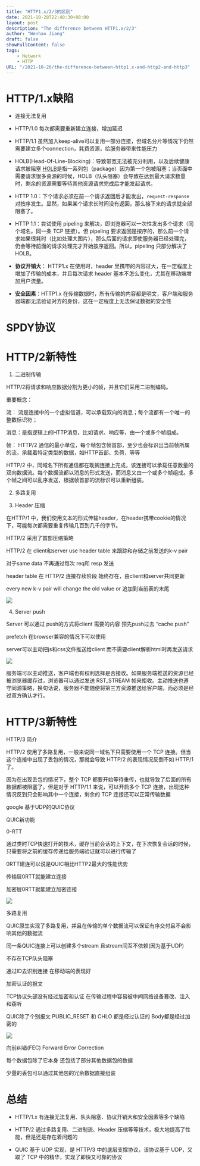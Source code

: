 ```yaml
---
title: "HTTP1.x/2/3的区别"
date: 2021-10-28T22:40:30+08:00
layout: post
description: "The difference between HTTP1.x/2/3"
author: "Wenhao Jiang"
draft: false
showFullContent: false
tags:
    - Network
    - HTTP
URL: "/2021-10-28/the-difference-between-http1.x-and-http2-and-http3"
---
```

# HTTP/1.x缺陷

- 连接无法复用

- HTTP/1.0 每次都需要重新建立连接，增加延迟

- HTTP/1.1 虽然加入keep-alive可以复用一部分连接，但域名分片等情况下仍然需要建立多个connection，耗费资源，给服务器带来性能压力

- HOLB(Head-Of-Line-Blocking)：导致带宽无法被充分利用，以及后续健康请求被阻塞 [HOLB](http://stackoverflow.com/questions/25221954/spdy-head-of-line-blocking)是指一系列包（package）因为第一个包被阻塞；当页面中需要请求很多资源的时候，HOLB（队头阻塞）会导致在达到最大请求数量时，剩余的资源需要等待其他资源请求完成后才能发起请求。

- HTTP 1.0：下个请求必须在前一个请求返回后才能发出，`request-response`对按序发生。显然，如果某个请求长时间没有返回，那么接下来的请求就全部阻塞了。

- HTTP 1.1：尝试使用 pipeling 来解决，即浏览器可以一次性发出多个请求（同个域名，同一条 TCP 链接）。但 pipeling 要求返回是按序的，那么前一个请求如果很耗时（比如处理大图片），那么后面的请求即使服务器已经处理完，仍会等待前面的请求处理完才开始按序返回。所以，pipeling 只部分解决了 HOLB。

- **协议开销大**： HTTP1.x 在使用时，header 里携带的内容过大，在一定程度上增加了传输的成本，并且每次请求 header 基本不怎么变化，尤其在移动端增加用户流量。

- **安全因素**：HTTP1.x 在传输数据时，所有传输的内容都是明文，客户端和服务器端都无法验证对方的身份，这在一定程度上无法保证数据的安全性

# SPDY协议

# HTTP/2新特性

1. 二进制传输

HTTP/2将请求和响应数据分割为更小的帧，并且它们采用二进制编码。

重要概念：

流： 流是连接中的一个虚拟信道，可以承载双向的消息；每个流都有一个唯一的整数标识符；

消息：是指逻辑上的HTTP消息，比如请求、响应等，由一个或多个帧组成。

帧： HTTP/2 通信的最小单位，每个帧包含帧首部，至少也会标识出当前帧所属的流，承载着特定类型的数据，如HTTP首部、负荷，等等

HTTP/2 中，同域名下所有通信都在耽搁连接上完成，该连接可以承载任意数量的双向数据流。每个数据流都以消息的形式发送，而消息又由一个或多个帧组成。多个帧之间可以乱序发送，根据帧首部的流标识可以重新组装。

2. 多路复用

3. Header 压缩

在HTTP/1 中，我们使用文本的形式传输header，在header携带cookie的情况下，可能每次都需要重复传输几百到几千的字节。

HTTP/2 采用了首部压缩策略

HTTP/2 在 client和server use header table 来跟踪和存储之前发送的k-v pair

对于same data 不再通过每次 req和 resp 发送

header table 在 HTTP/2 连接存续阶段 始终存在，由client和server共同更新

every new k-v pair will change the old value or 追加到当前表的末尾

![](https://tcs.teambition.net/storage/312b415fc4315f725c7a4706d75023480258?Signature=eyJhbGciOiJIUzI1NiIsInR5cCI6IkpXVCJ9.eyJBcHBJRCI6IjU5Mzc3MGZmODM5NjMyMDAyZTAzNThmMSIsIl9hcHBJZCI6IjU5Mzc3MGZmODM5NjMyMDAyZTAzNThmMSIsIl9vcmdhbml6YXRpb25JZCI6IiIsImV4cCI6MTY3NzgyNDk4NywiaWF0IjoxNjc3MjIwMTg3LCJyZXNvdXJjZSI6Ii9zdG9yYWdlLzMxMmI0MTVmYzQzMTVmNzI1YzdhNDcwNmQ3NTAyMzQ4MDI1OCJ9.Dc5c7rlcDtwnJjhr9tphWlah5puyezMOV9pFPF3SOdA&download=image.png "")



4. Server push

Server 可以通过 push的方式将client 需要的内容 预先push过去 “cache push”

prefetch 在browser兼容的情况下可以使用

server可以主动把js和css文件推送给client 而不需要client解析html时再发送请求

![](https://tcs.teambition.net/storage/312b2a39c864e2d11eb862a8aea2f49b3e38?Signature=eyJhbGciOiJIUzI1NiIsInR5cCI6IkpXVCJ9.eyJBcHBJRCI6IjU5Mzc3MGZmODM5NjMyMDAyZTAzNThmMSIsIl9hcHBJZCI6IjU5Mzc3MGZmODM5NjMyMDAyZTAzNThmMSIsIl9vcmdhbml6YXRpb25JZCI6IiIsImV4cCI6MTY3NzgyNDk4NywiaWF0IjoxNjc3MjIwMTg3LCJyZXNvdXJjZSI6Ii9zdG9yYWdlLzMxMmIyYTM5Yzg2NGUyZDExZWI4NjJhOGFlYTJmNDliM2UzOCJ9.hT3eTkH20BhE7Y_FL77JIcMY7bjo9rdniJH8fcHuyBQ&download=image.png "")

服务端可以主动推送，客户端也有权利选择是否接收。如果服务端推送的资源已经被浏览器缓存过，浏览器可以通过发送 RST_STREAM 帧来拒收。主动推送也遵守同源策略，换句话说，服务器不能随便将第三方资源推送给客户端，而必须是经过双方确认才行。



# HTTP/3新特性

HTTP/3 简介

HTTP/2 使用了多路复用，一般来说同一域名下只需要使用一个 TCP 连接。但当这个连接中出现了丢包的情况，那就会导致 HTTP/2 的表现情况反倒不如 HTTP/1 了。

因为在出现丢包的情况下，整个 TCP 都要开始等待重传，也就导致了后面的所有数据都被阻塞了。但是对于 HTTP/1.1 来说，可以开启多个 TCP 连接，出现这种情况反到只会影响其中一个连接，剩余的 TCP 连接还可以正常传输数据

google 基于UDP的QUIC协议

QUIC新功能

0-RTT

通过类时TCP快速打开的技术，缓存当前会话的上下文，在下次恢复会话的时候，只需要将之前的缓存传递给服务端验证就可以进行传输了

0RTT建连可以说是QUIC相比HTTP2最大的性能优势

传输层0RTT就能建立连接

加密层0RTT就能建立加密连接

![](https://tcs.teambition.net/storage/312b26df030e3e1fa86cd5c725a8c9629db0?Signature=eyJhbGciOiJIUzI1NiIsInR5cCI6IkpXVCJ9.eyJBcHBJRCI6IjU5Mzc3MGZmODM5NjMyMDAyZTAzNThmMSIsIl9hcHBJZCI6IjU5Mzc3MGZmODM5NjMyMDAyZTAzNThmMSIsIl9vcmdhbml6YXRpb25JZCI6IiIsImV4cCI6MTY3NzgyNDk4NywiaWF0IjoxNjc3MjIwMTg3LCJyZXNvdXJjZSI6Ii9zdG9yYWdlLzMxMmIyNmRmMDMwZTNlMWZhODZjZDVjNzI1YThjOTYyOWRiMCJ9.BK7mKP8rP_WmQzOBKceNalxUoaHidrJtw-9Qb4M1wjM&download=image.png "")

多路复用

QUIC原生实现了多路复用，并且在传输的单个数据流可以保证有序交付且不会影响其他的数据流

同一条QUIC连接上可以创建多个stream 且stream间互不依赖(因为基于UDP)

不存在TCP队头阻塞

通过ID去识别连接 在移动端的表现好

加密认证的报文

TCP协议头部没有经过加密和认证 在传输过程中容易被中间网络设备篡改、注入和窃听

QUIC除了个别报文 PUBLIC_RESET 和 CHLO 都是经过认证的 Body都是经过加密的

![](https://tcs.teambition.net/storage/312ba211fd4c9e4fa575565151ba23396ad6?Signature=eyJhbGciOiJIUzI1NiIsInR5cCI6IkpXVCJ9.eyJBcHBJRCI6IjU5Mzc3MGZmODM5NjMyMDAyZTAzNThmMSIsIl9hcHBJZCI6IjU5Mzc3MGZmODM5NjMyMDAyZTAzNThmMSIsIl9vcmdhbml6YXRpb25JZCI6IiIsImV4cCI6MTY3NzgyNDk4NywiaWF0IjoxNjc3MjIwMTg3LCJyZXNvdXJjZSI6Ii9zdG9yYWdlLzMxMmJhMjExZmQ0YzllNGZhNTc1NTY1MTUxYmEyMzM5NmFkNiJ9.JVDJalaMiDT6NSv76IQi7v-XW0wU-ommIVZ1QR5bqnc&download=image.png "")

向前纠错(FEC) Forward Error Correction

每个数据包除了它本身 还包括了部分其他数据包的数据

少量的丢包可以通过其他包的冗余数据直接组装

# 总结

- HTTP/1.x 有连接无法复用、队头阻塞、协议开销大和安全因素等多个缺陷

- HTTP/2 通过多路复用、二进制流、Header 压缩等等技术，极大地提高了性能，但是还是存在着问题的

- QUIC 基于 UDP 实现，是 HTTP/3 中的底层支撑协议，该协议基于 UDP，又取了 TCP 中的精华，实现了即快又可靠的协议
